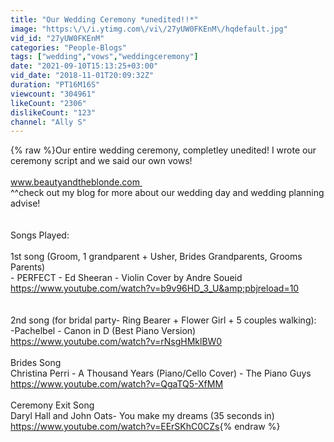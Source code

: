 ```yaml
---
title: "Our Wedding Ceremony *unedited!!*"
image: "https:\/\/i.ytimg.com\/vi\/27yUW0FKEnM\/hqdefault.jpg"
vid_id: "27yUW0FKEnM"
categories: "People-Blogs"
tags: ["wedding","vows","weddingceremony"]
date: "2021-09-10T15:13:25+03:00"
vid_date: "2018-11-01T20:09:32Z"
duration: "PT16M16S"
viewcount: "304961"
likeCount: "2306"
dislikeCount: "123"
channel: "Ally S"
---
```

{% raw %}Our entire wedding ceremony, completley unedited! I wrote our ceremony script and we said our own vows! <br /><br />www.beautyandtheblonde.com <br />^^check out my blog for more about our wedding day and wedding planning advise!<br /><br /><br />Songs Played:<br /><br />1st song (Groom, 1 grandparent + Usher,  Brides Grandparents, Grooms Parents) <br />- PERFECT - Ed Sheeran - Violin Cover by Andre Soueid<br /><a rel="nofollow" target="blank" href="https://www.youtube.com/watch?v=b9v96HD_3_U&amp;pbjreload=10">https://www.youtube.com/watch?v=b9v96HD_3_U&amp;pbjreload=10</a><br /><br /><br />2nd song (for bridal party- Ring Bearer + Flower Girl + 5 couples walking): <br />-Pachelbel - Canon in D (Best Piano Version)<br /><a rel="nofollow" target="blank" href="https://www.youtube.com/watch?v=rNsgHMklBW0">https://www.youtube.com/watch?v=rNsgHMklBW0</a><br /><br />Brides Song<br />Christina Perri - A Thousand Years (Piano/Cello Cover) - The Piano Guys<br /><a rel="nofollow" target="blank" href="https://www.youtube.com/watch?v=QgaTQ5-XfMM">https://www.youtube.com/watch?v=QgaTQ5-XfMM</a><br /><br />Ceremony Exit Song<br />Daryl Hall and John Oats- You make my dreams (35 seconds in)<br /><a rel="nofollow" target="blank" href="https://www.youtube.com/watch?v=EErSKhC0CZs">https://www.youtube.com/watch?v=EErSKhC0CZs</a>{% endraw %}
